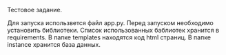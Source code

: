 Тестовое задание. 

Для запуска использвется файл app.py.
Перед запуском необходимо установить библиотеки. 
Список использованных баблиотек хранится в requirements.
В папке templates находятся код html страниц.
В папке instance хранится база данных.
